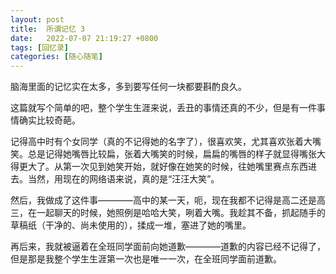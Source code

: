 ```yaml
---
layout: post
title:  所谓记忆 3
date:   2022-07-07 21:19:27 +0800
tags: [回忆录]
categories: [随心随笔]
---
```


脑海里面的记忆实在太多，多到要写任何一块都要斟酌良久。

这篇就写个简单的吧，整个学生生涯来说，丢丑的事情还真的不少，但是有一件事情确实比较奇葩。

记得高中时有个女同学（真的不记得她的名字了），很喜欢笑，尤其喜欢张着大嘴笑。总是记得她嘴唇比较扁，张着大嘴笑的时候，扁扁的嘴唇的样子就显得嘴张大得更大了。从第一次见到她笑开始，就好像在她笑的时候，往她嘴里赛点东西进去。当然，用现在的网络语来说，真的是“汪汪大笑”。

然后，我做成了这件事————高中的某一天，呃，现在我都不记得是高二还是高三，在一起聊天的时候，她照例是哈哈大笑，咧着大嘴。我趁其不备，抓起随手的草稿纸（干净的、尚未使用的），揉成一堆，塞进了她的嘴里。

再后来，我就被逼着在全班同学面前向她道歉————道歉的内容已经不记得了，但是那是我整个学生生涯第一次也是唯一一次，在全班同学面前道歉。

